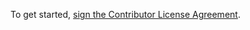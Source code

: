 To get started, <a href="http://127.0.0.1:3000/agreements/mzagaja/mzagaja.github.io">sign the Contributor License Agreement</a>.
